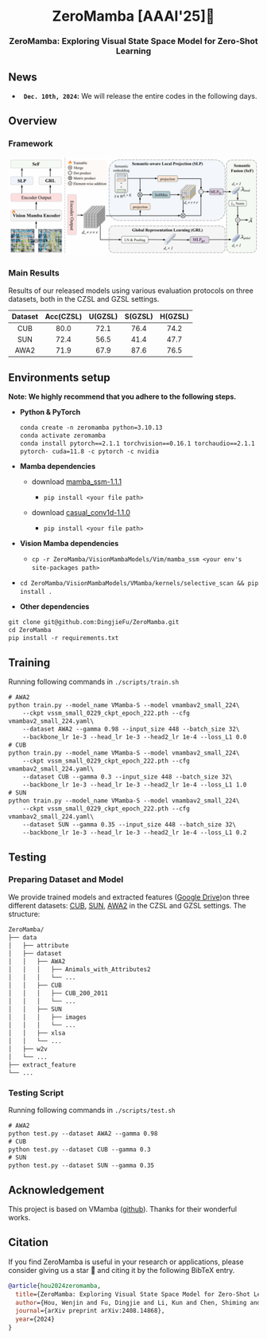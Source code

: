 <div align="center">
<h1> ZeroMamba [AAAI'25]🎉 </h1>
<h3> ZeroMamba: Exploring Visual State Space Model for Zero-Shot Learning </h3>
</div>


## News
* **` Dec. 10th, 2024`:** We will release the entire codes in the following days.

## Overview

### Framework
<div align="center"><img src="assets/framework.png" /></div>


### Main Results
Results of our released models using various evaluation protocols on three datasets, both in the CZSL and GZSL settings.

| Dataset | Acc(CZSL) | U(GZSL) | S(GZSL) | H(GZSL) |
| :-----: | :-------: | :-----: | :-----: | :-----: |
|   CUB   |   80.0    |  72.1   |  76.4   |  74.2   |
|   SUN   |   72.4    |  56.5   |  41.4   |  47.7   |
|  AWA2   |   71.9    |  67.9   |  87.6   |  76.5   |


## Environments setup 

**Note: We highly recommend that you adhere to the following steps.**

- **Python & PyTorch**
  
  ```shell
  conda create -n zeromamba python=3.10.13
  conda activate zeromamba
  conda install pytorch==2.1.1 torchvision==0.16.1 torchaudio==2.1.1 pytorch- cuda=11.8 -c pytorch -c nvidia
  ```
  
- **Mamba dependencies**

  - download [mamba_ssm-1.1.1](https://github.com/state-spaces/mamba/releases/download/v1.1.1/mamba_ssm-1.1.1+cu118torch2.1cxx11abiFALSE-cp310-cp310-linux_x86_64.whl)
    - `pip install <your file path> `

  - download [casual_conv1d-1.1.0](https://github.com/Dao-AILab/causal-conv1d/releases/download/v1.1.0/causal_conv1d-1.1.0+cu118torch2.1cxx11abiFALSE-cp310-cp310-linux_x86_64.whl)
    - `pip install <your file path> `

- **Vision Mamba dependencies**

  - `cp -r ZeroMamba/VisionMambaModels/Vim/mamba_ssm <your env's site-packages path>`
- `cd ZeroMamba/VisionMambaModels/VMamba/kernels/selective_scan && pip install .`

- **Other dependencies**

```
git clone git@github.com:DingjieFu/ZeroMamba.git
cd ZeroMamba
pip install -r requirements.txt
```

## Training

Running following commands in `./scripts/train.sh`
```
# AWA2
python train.py --model_name VMamba-S --model vmambav2_small_224\
    --ckpt vssm_small_0229_ckpt_epoch_222.pth --cfg  vmambav2_small_224.yaml\
    --dataset AWA2 --gamma 0.98 --input_size 448 --batch_size 32\
    --backbone_lr 1e-3 --head_lr 1e-3 --head2_lr 1e-4 --loss_L1 0.0
# CUB
python train.py --model_name VMamba-S --model vmambav2_small_224\
    --ckpt vssm_small_0229_ckpt_epoch_222.pth --cfg  vmambav2_small_224.yaml\
    --dataset CUB --gamma 0.3 --input_size 448 --batch_size 32\
    --backbone_lr 1e-3 --head_lr 1e-3 --head2_lr 1e-4 --loss_L1 1.0
# SUN
python train.py --model_name VMamba-S --model vmambav2_small_224\
    --ckpt vssm_small_0229_ckpt_epoch_222.pth --cfg  vmambav2_small_224.yaml\
    --dataset SUN --gamma 0.35 --input_size 448 --batch_size 32\
    --backbone_lr 1e-3 --head_lr 1e-3 --head2_lr 1e-4 --loss_L1 0.2
```


## Testing

### Preparing Dataset and Model

We provide trained models and extracted features ([Google Drive](https://drive.google.com/drive/folders/1VtmU_HqvjtdyNRyp0ou3RJwB3-CmdXGv?usp=drive_link))on three different datasets: [CUB](http://www.vision.caltech.edu/visipedia/CUB-200-2011.html), [SUN](http://cs.brown.edu/~gmpatter/sunattributes.html), [AWA2](http://cvml.ist.ac.at/AwA2/) in the CZSL and GZSL settings. The structure:
```
ZeroMamba/
├── data
│   ├── attribute
│   ├── dataset
│   │   ├── AWA2
│   │   │   ├── Animals_with_Attributes2
│   │   │   └── ...
│   │   ├── CUB
│   │   │   ├── CUB_200_2011
│   │   │   └── ...
│   │   ├── SUN
│   │   │   ├── images
│   │   │   └── ...
│   │   ├── xlsa
│   │   └── ...
│   ├── w2v
│   └── ...
├── extract_feature
└── ...
```
### Testing Script
Running following commands in `./scripts/test.sh`
```
# AWA2
python test.py --dataset AWA2 --gamma 0.98
# CUB
python test.py --dataset CUB --gamma 0.3
# SUN
python test.py --dataset SUN --gamma 0.35
```

## Acknowledgement

This project is based on VMamba ([github](https://github.com/MzeroMiko/VMamba)). Thanks for their wonderful works.

## Citation

If you find ZeroMamba is useful in your research or applications, please consider giving us a star 🌟 and citing it by the following BibTeX entry.

```bibtex
@article{hou2024zeromamba,
  title={ZeroMamba: Exploring Visual State Space Model for Zero-Shot Learning},
  author={Hou, Wenjin and Fu, Dingjie and Li, Kun and Chen, Shiming and Fan, Hehe and Yang, Yi},
  journal={arXiv preprint arXiv:2408.14868},
  year={2024}
}
```

